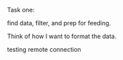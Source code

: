 Task one:

find data, filter, and prep for feeding. 

Think of how I want to format the data.

testing remote connection